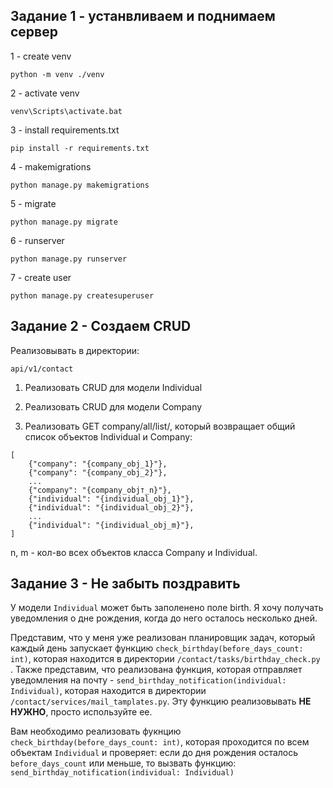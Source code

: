 ## Задание 1 - устанвливаем и поднимаем сервер

1 - create venv 
```
python -m venv ./venv
```
2 - activate venv
```
venv\Scripts\activate.bat
```
3 - install requirements.txt
```
pip install -r requirements.txt
```
4 - makemigrations
```
python manage.py makemigrations
```
5 - migrate
```
python manage.py migrate
```

6 - runserver
```
python manage.py runserver
```

7 - create user
```
python manage.py createsuperuser
```

## Задание 2 - Создаем CRUD
Реализовывать в директории:
```
api/v1/contact
```

1. Реализовать CRUD для модели Individual
2. Реализовать CRUD для модели Company

3. Реализовать GET company/all/list/, который 
возвращает общий список объектов Individual и Company:
```
[
    {"company": "{company_obj_1}"}, 
    {"company": "{company_obj_2}"}, 
    ...
    {"company": "{company_objт_n}"}, 
    {"individual": "{individual_obj_1}"}, 
    {"individual": "{individual_obj_2}"}, 
    ...
    {"individual": "{individual_obj_m}"}, 
]
```
n, m - кол-во всех объектов класса Company и Individual.

## Задание 3 - Не забыть поздравить
У модели `Individual` может быть заполенено поле birth.
Я хочу получать уведомления о дне рождения, когда до него осталось несколько дней.

Представим, что у меня уже реализован планировщик задач, который каждый день запускает
функцию `check_birthday(before_days_count: int)`, которая находится в директории
`/contact/tasks/birthday_check.py `. Также представим, что реализована функция, которая отправляет уведомления на почту -
`send_birthday_notification(individual: Individual)`, которая находится в директории `/contact/services/mail_tamplates.py`. 
Эту функцию реализовывать **НЕ НУЖНО**, просто используйте ее.

Вам необходимо реализовать фукнцию `check_birthday(before_days_count: int)`, которая проходится по всем объектам `Individual` и проверяет:
если до дня рождения осталось `before_days_count` или меньше, то вызвать функцию:
     `send_birthday_notification(individual: Individual)`
